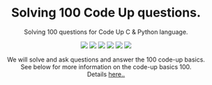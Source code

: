 <div align = center>

# Solving 100 Code Up questions.

Solving 100 questions for Code Up C & Python language.

<img src="https://img.shields.io/badge/Python-000000?style=flat-square&logo=Python&logoColor=3776AB"/> <img src="https://img.shields.io/badge/git-000000?style=flat-square&logo=git&logoColor=withe"/>    <img src="https://img.shields.io/badge/Anaconda-000000?style=flat-square&logo=git&logoColor=44A833"/> <img src="https://img.shields.io/badge/Visual Studio Code-000000?style=flat-square&logo=Visual Studio Code&logoColor=007ACC"/> <img src="https://img.shields.io/badge/C-000000?style=flat-square&logo=C&logoColor=A8B9CC"/> <img src="https://img.shields.io/badge/Visual Studio-000000?style=flat-square&logo=Visual Studio&logoColor=5C2D91"/>
<p> 
 

We will solve and ask questions and answer the 100 code-up basics.<br>
See below for more information on the code-up basics 100.<br>
Details 
<a href="https://codeup.kr/problemsetsol.php?psid=33" target="_blank">here..</a><p>

</div>
 
